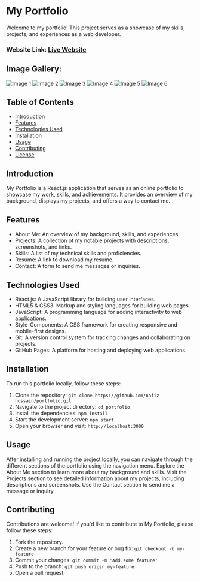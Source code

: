 # My Portfolio

Welcome to my portfolio! This project serves as a showcase of my skills, projects, and experiences as a web developer.

### Website Link: [Live Website](https://nafiz-hossain.github.io/portfolio)

## Image Gallery:
![Image 1](https://github.com/nafiz-hossain/nafiz-hossain-portfolio/assets/64485885/4774dc30-1c1c-4c6c-b23b-019f3481713e)
![Image 2](https://github.com/nafiz-hossain/nafiz-hossain-portfolio/assets/64485885/0a33349f-262d-4720-afed-7afc0dfd85a5)
![Image 3](https://github.com/nafiz-hossain/nafiz-hossain-portfolio/assets/64485885/92f2622f-0a7f-444a-8f60-6edeae7508dd)
![Image 4](https://github.com/nafiz-hossain/nafiz-hossain-portfolio/assets/64485885/0e984e85-cbd9-487b-bf91-166009b39319)
![Image 5](https://github.com/nafiz-hossain/nafiz-hossain-portfolio/assets/64485885/6ad7b63b-4c51-4c98-bd21-847e5d48d559)
![Image 6](https://github.com/nafiz-hossain/nafiz-hossain-portfolio/assets/64485885/10647898-7154-434c-84e6-edee6679ca92)

## Table of Contents
- [Introduction](#introduction)
- [Features](#features)
- [Technologies Used](#technologies-used)
- [Installation](#installation)
- [Usage](#usage)
- [Contributing](#contributing)
- [License](#license)

## Introduction
My Portfolio is a React.js application that serves as an online portfolio to showcase my work, skills, and achievements. It provides an overview of my background, displays my projects, and offers a way to contact me.

## Features
- About Me: An overview of my background, skills, and experiences.
- Projects: A collection of my notable projects with descriptions, screenshots, and links.
- Skills: A list of my technical skills and proficiencies.
- Resume: A link to download my resume.
- Contact: A form to send me messages or inquiries.

## Technologies Used
- React.js: A JavaScript library for building user interfaces.
- HTML5 & CSS3: Markup and styling languages for building web pages.
- JavaScript: A programming language for adding interactivity to web applications.
- Style-Components: A CSS framework for creating responsive and mobile-first designs.
- Git: A version control system for tracking changes and collaborating on projects.
- GitHub Pages: A platform for hosting and deploying web applications.

## Installation
To run this portfolio locally, follow these steps:

1. Clone the repository: `git clone https://github.com/nafiz-hossain/portfolio.git`
2. Navigate to the project directory: `cd portfolio`
3. Install the dependencies: `npm install`
4. Start the development server: `npm start`
5. Open your browser and visit: `http://localhost:3000`

## Usage
After installing and running the project locally, you can navigate through the different sections of the portfolio using the navigation menu. Explore the About Me section to learn more about my background and skills. Visit the Projects section to see detailed information about my projects, including descriptions and screenshots. Use the Contact section to send me a message or inquiry.

## Contributing
Contributions are welcome! If you'd like to contribute to My Portfolio, please follow these steps:

1. Fork the repository.
2. Create a new branch for your feature or bug fix: `git checkout -b my-feature`
3. Commit your changes: `git commit -m 'Add some feature'`
4. Push to the branch: `git push origin my-feature`
5. Open a pull request.
